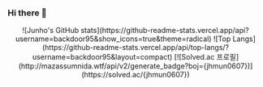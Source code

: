 ### Hi there 👋

<!--
**backdoor95/backdoor95** is a ✨ _special_ ✨ repository because its `README.md` (this file) appears on your GitHub profile.

Here are some ideas to get you started:

- 🔭 I’m currently working on ...
- 🌱 I’m currently learning ...
- 👯 I’m looking to collaborate on ...
- 🤔 I’m looking for help with ...
- 💬 Ask me about ...
- 📫 How to reach me: ...
- 😄 Pronouns: ...
- ⚡ Fun fact: ...
-->

<div align=center>	
  ![Junho's GitHub stats](https://github-readme-stats.vercel.app/api?username=backdoor95&show_icons=true&theme=radical)
  ![Top Langs](https://github-readme-stats.vercel.app/api/top-langs/?username=backdoor95&layout=compact)
  [![Solved.ac 프로필](http://mazassumnida.wtf/api/v2/generate_badge?boj={jhmun0607})](https://solved.ac/{jhmun0607})
</div>


